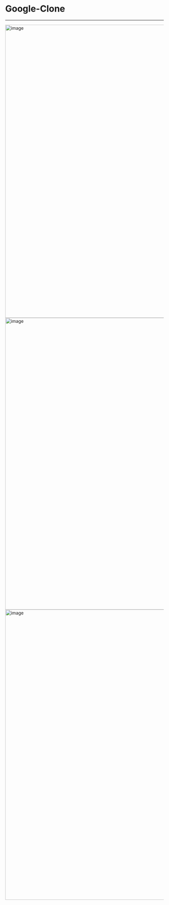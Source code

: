 # Google-Clone
------------------------------------------------------------------------------------------------------------------------------------------------------------------------------------------------------
<img width="1897" height="931" alt="image" src="https://github.com/user-attachments/assets/c23176c1-2c96-4a90-8d80-37260aa4eded" />


<img width="1902" height="927" alt="image" src="https://github.com/user-attachments/assets/e641970a-1071-465a-85f1-d4fc30b53268" />


<img width="1911" height="922" alt="image" src="https://github.com/user-attachments/assets/9b624815-e928-44bd-a8ca-99016872f560" />


